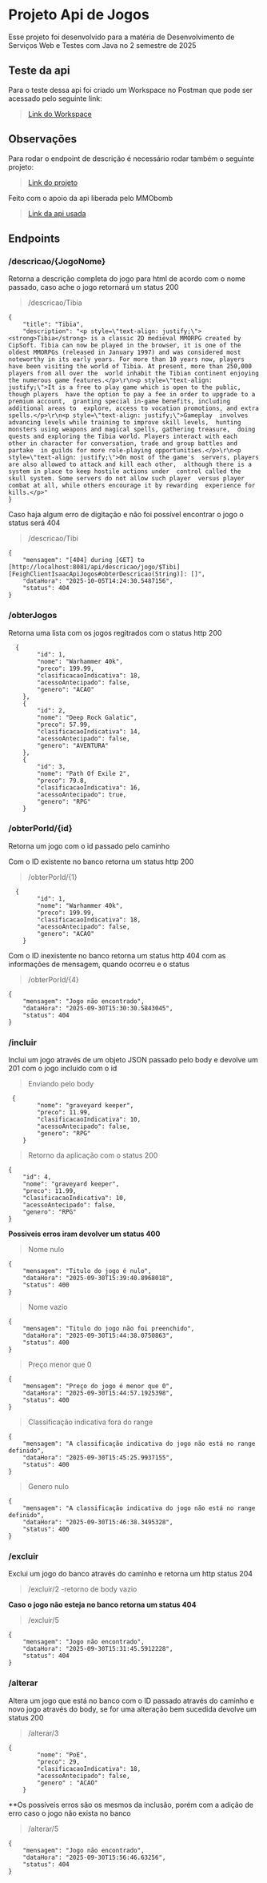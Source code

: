 # Projeto Api de Jogos

Esse projeto foi desenvolvido para a matéria de Desenvolvimento de Serviços Web e Testes com Java
no 2 semestre de 2025

## Teste da api
Para o teste dessa api foi criado um Workspace no Postman que pode ser acessado pelo seguinte link:
>[Link do Workspace](https://www.postman.com/isaacrodrigues-1576462/dr3-tp3)

## Observações
Para rodar o endpoint de descrição é necessário rodar também o seguinte projeto:
>[Link do projeto](https://github.com/Wigglift/Api_Jogos_Auxiliar.git)

Feito com o apoio da api liberada pelo MMObomb
>[Link da api usada](https://www.mmobomb.com/api)

## Endpoints

### /descricao/{JogoNome}
Retorna a descrição completa do jogo para html de acordo com o nome passado, caso ache o jogo retornará um status 200
>/descricao/Tibia
```
{
    "title": "Tibia",
    "description": "<p style=\"text-align: justify;\"><strong>Tibia</strong> is a classic 2D medieval MMORPG created by CipSoft. Tibia can now be played in the browser, it is one of the oldest MMORPGs (released in January 1997) and was considered most noteworthy in its early years. For more than 10 years now, players have been visiting the world of Tibia. At present, more than 250,000 players from all over the  world inhabit the Tibian continent enjoying the numerous game features.</p>\r\n<p style=\"text-align: justify;\">It is a free to play game which is open to the public, though players  have the option to pay a fee in order to upgrade to a premium account,  granting special in-game benefits, including additional areas to  explore, access to vocation promotions, and extra spells.</p>\r\n<p style=\"text-align: justify;\">Gameplay  involves advancing levels while training to improve skill levels,  hunting monsters using weapons and magical spells, gathering treasure,  doing quests and exploring the Tibia world. Players interact with each  other in character for conversation, trade and group battles and partake  in guilds for more role-playing opportunities.</p>\r\n<p style=\"text-align: justify;\">On most of the game's  servers, players are also allowed to attack and kill each other,  although there is a system in place to keep hostile actions under  control called the skull system. Some servers do not allow such player  versus player combat at all, while others encourage it by rewarding  experience for kills.</p>"
}
```
Caso haja algum erro de digitação e não foi possível encontrar o jogo o status será 404
>/descricao/Tibi
```
{
    "mensagem": "[404] during [GET] to [http://localhost:8081/api/descricao/jogo/$Tibi] [FeighClientIsaacApiJogos#obterDescricao(String)]: []",
    "dataHora": "2025-10-05T14:24:30.5487156",
    "status": 404
}
```

### /obterJogos
Retorna uma lista com os jogos regitrados com o status http 200

```
  {
        "id": 1,
        "nome": "Warhammer 40k",
        "preco": 199.99,
        "clasificacaoIndicativa": 18,
        "acessoAntecipado": false,
        "genero": "ACAO"
    },
    {
        "id": 2,
        "nome": "Deep Rock Galatic",
        "preco": 57.99,
        "clasificacaoIndicativa": 14,
        "acessoAntecipado": false,
        "genero": "AVENTURA"
    },
    {
        "id": 3,
        "nome": "Path Of Exile 2",
        "preco": 79.8,
        "clasificacaoIndicativa": 16,
        "acessoAntecipado": true,
        "genero": "RPG"
    }
```


### /obterPorId/{id}
Retorna um jogo com o id passado pelo caminho

Com o ID existente no banco retorna um status http 200
>/obterPorId/{1}

```
  {
        "id": 1,
        "nome": "Warhammer 40k",
        "preco": 199.99,
        "clasificacaoIndicativa": 18,
        "acessoAntecipado": false,
        "genero": "ACAO"
    }
```


Com o ID inexistente no banco retorna um status http 404 com as informações de mensagem, quando ocorreu e o status
>/obterPorId/{4}

```
{
    "mensagem": "Jogo não encontrado",
    "dataHora": "2025-09-30T15:30:30.5843045",
    "status": 404
}
```


### /incluir
Inclui um jogo através de um objeto JSON passado pelo body e devolve um 201 com o jogo incluido com o id

>Enviando pelo body

```
 {
        "nome": "graveyard keeper",
        "preco": 11.99,
        "clasificacaoIndicativa": 10,
        "acessoAntecipado": false,
        "genero": "RPG"
    }
```


>Retorno da aplicação com o status 200

```
{
    "id": 4,
    "nome": "graveyard keeper",
    "preco": 11.99,
    "clasificacaoIndicativa": 10,
    "acessoAntecipado": false,
    "genero": "RPG"
}
```
**Possiveis erros iram devolver um status 400**
>Nome nulo
```
{
    "mensagem": "Titulo do jogo é nulo",
    "dataHora": "2025-09-30T15:39:40.8968018",
    "status": 400
}
```
>Nome vazio
```
{
    "mensagem": "Titulo do jogo não foi preenchido",
    "dataHora": "2025-09-30T15:44:38.0750863",
    "status": 400
}
```
>Preço menor que 0
```
{
    "mensagem": "Preço do jogo é menor que 0",
    "dataHora": "2025-09-30T15:44:57.1925398",
    "status": 400
}
```
>Classificação indicativa fora do range
```
{
    "mensagem": "A classificação indicativa do jogo não está no range definido",
    "dataHora": "2025-09-30T15:45:25.9937155",
    "status": 400
}
```
>Genero nulo
```
{
    "mensagem": "A classificação indicativa do jogo não está no range definido",
    "dataHora": "2025-09-30T15:46:38.3495328",
    "status": 400
}
```

### /excluir
Exclui um jogo do banco através do caminho e retorna um http status 204
>/excluir/2
-retorno de body vazio

**Caso o jogo não esteja no banco retorna um status 404**
>/excluir/5
```
{
    "mensagem": "Jogo não encontrado",
    "dataHora": "2025-09-30T15:31:45.5912228",
    "status": 404
}
```

### /alterar
Altera um jogo que está no banco com o ID passado através do caminho e novo jogo através do body, se for uma alteração bem sucedida devolve um status 200
>/alterar/3
```
{
        "nome": "PoE",
        "preco": 29,
        "clasificacaoIndicativa": 18,
        "acessoAntecipado": false,
        "genero" : "ACAO"
    }
```
**Os possíveis erros são os mesmos da inclusão, porém com a adição de erro caso o jogo não exista no banco
>/alterar/5
```
{
    "mensagem": "Jogo não encontrado",
    "dataHora": "2025-09-30T15:56:46.63256",
    "status": 404
}
```




